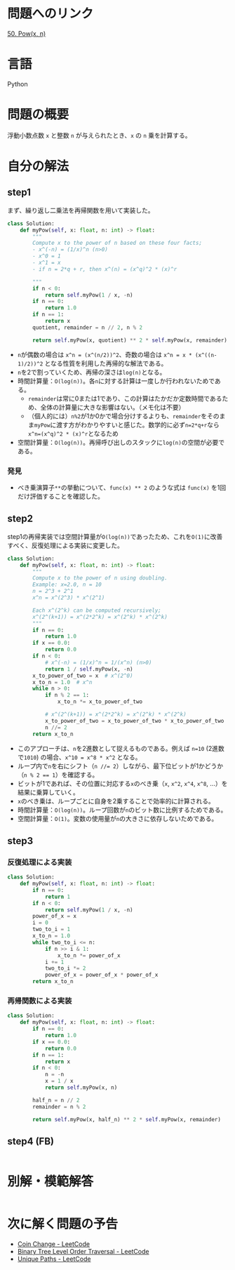 # 問題へのリンク
[50. Pow(x, n)](https://leetcode.com/problems/powx-n/)

# 言語
Python

# 問題の概要
浮動小数点数 `x` と整数 `n` が与えられたとき、`x` の `n` 乗を計算する。

# 自分の解法

## step1
まず、繰り返し二乗法を再帰関数を用いて実装した。

```python
class Solution:
    def myPow(self, x: float, n: int) -> float:
        """
        Compute x to the power of n based on these four facts;
        - x^(-n) = (1/x)^n (n>0)
        - x^0 = 1
        - x^1 = x
        - if n = 2*q + r, then x^(n) = (x^q)^2 * (x)^r

        """
        if n < 0:
            return self.myPow(1 / x, -n)
        if n == 0:
            return 1.0
        if n == 1:
            return x
        quotient, remainder = n // 2, n % 2

        return self.myPow(x, quotient) ** 2 * self.myPow(x, remainder)
```

- `n`が偶数の場合は `x^n = (x^(n/2))^2`、奇数の場合は `x^n = x * (x^((n-1)/2))^2` となる性質を利用した再帰的な解法である。
- `n`を2で割っていくため、再帰の深さは`log(n)`となる。
- 時間計算量：`O(log(n))`。各`n`に対する計算は一度しか行われないためである。
    - `remainder`は常に0または1であり、この計算はたかだか定数時間であるため、全体の計算量に大きな影響はない。（メモ化は不要）
    - （個人的には）`n%2`が1か0かで場合分けするよりも、`remainder`をそのまま`myPow`に渡す方がわかりやすいと感じた。数学的に必ず`n=2*q+r`なら`x^n=(x^q)^2 * (x)^r`となるため
- 空間計算量：`O(log(n))`。再帰呼び出しのスタックに`log(n)`の空間が必要である。

### 発見
- べき乗演算子`**`の挙動について、`func(x) ** 2` のような式は `func(x)` を1回だけ評価することを確認した。

## step2
step1の再帰実装では空間計算量が`O(log(n))`であったため、これを`O(1)`に改善すべく、反復処理による実装に変更した。

```python
class Solution:
    def myPow(self, x: float, n: int) -> float:
        """
        Compute x to the power of n using doubling.
        Example: x=2.0, n = 10
        n = 2^3 + 2^1
        x^n = x^(2^3) * x^(2^1)

        Each x^(2^k) can be computed recursively;
        x^(2^(k+1)) = x^(2*2^k) = x^(2^k) * x^(2^k)
        """
        if n == 0:
            return 1.0
        if x == 0.0:
            return 0.0
        if n < 0:
            # x^(-n) = (1/x)^n = 1/(x^n) (n>0)
            return 1 / self.myPow(x, -n)
        x_to_power_of_two = x  # x^(2^0)
        x_to_n = 1.0  # x^n
        while n > 0:
            if n % 2 == 1:
                x_to_n *= x_to_power_of_two

            # x^(2^(k+1)) = x^(2*2^k) = x^(2^k) * x^(2^k)
            x_to_power_of_two = x_to_power_of_two * x_to_power_of_two
            n //= 2
        return x_to_n
```

- このアプローチは、`n`を2進数として捉えるものである。例えば `n=10` (2進数で`1010`) の場合、`x^10 = x^8 * x^2` となる。
- ループ内で`n`を右にシフト（`n //= 2`）しながら、最下位ビットが1かどうか（`n % 2 == 1`）を確認する。
- ビットが1であれば、その位置に対応する`x`のべき乗（`x`, `x^2`, `x^4`, `x^8`, ...）を結果に乗算していく。
- `x`のべき乗は、ループごとに自身を2乗することで効率的に計算される。
- 時間計算量：`O(log(n))`。ループ回数が`n`のビット数に比例するためである。
- 空間計算量：`O(1)`。変数の使用量が`n`の大きさに依存しないためである。

## step3

### 反復処理による実装
```python
class Solution:
    def myPow(self, x: float, n: int) -> float:
        if n == 0:
            return 1
        if n < 0:
            return self.myPow(1 / x, -n)
        power_of_x = x
        i = 0
        two_to_i = 1
        x_to_n = 1.0
        while two_to_i <= n:
            if n >> i & 1:
                x_to_n *= power_of_x
            i += 1
            two_to_i *= 2
            power_of_x = power_of_x * power_of_x
        return x_to_n
```

### 再帰関数による実装
```python
class Solution:
    def myPow(self, x: float, n: int) -> float:
        if n == 0:
            return 1.0
        if x == 0.0:
            return 0.0
        if n == 1:
            return x
        if n < 0:
            n = -n
            x = 1 / x
            return self.myPow(x, n)

        half_n = n // 2
        remainder = n % 2

        return self.myPow(x, half_n) ** 2 * self.myPow(x, remainder)
```

## step4 (FB)
```python

```

# 別解・模範解答
```python

```

# 次に解く問題の予告
- [Coin Change - LeetCode](https://leetcode.com/problems/coin-change/)
- [Binary Tree Level Order Traversal - LeetCode](https://leetcode.com/problems/binary-tree-level-order-traversal/)
- [Unique Paths - LeetCode](https://leetcode.com/problems/unique-paths/description/)
